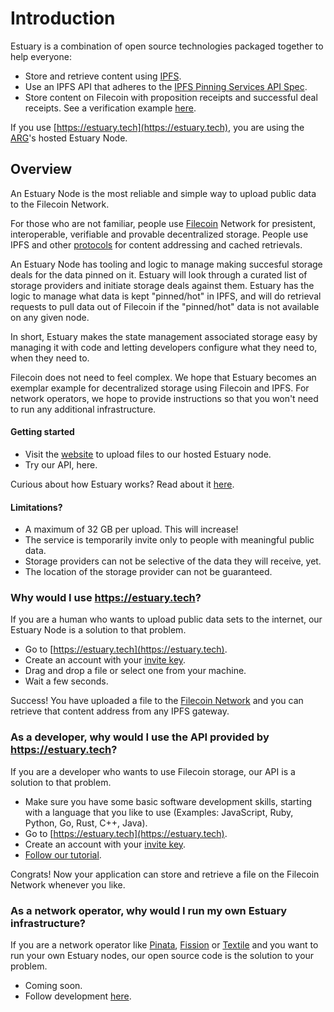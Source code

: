 # Introduction

Estuary is a combination of open source technologies packaged together to help everyone:

- Store and retrieve content using [IPFS](https://docs.ipfs.io/).
- Use an IPFS API that adheres to the [IPFS Pinning Services API Spec](https://ipfs.github.io/pinning-services-api-spec/).
- Store content on Filecoin with proposition receipts and successful deal receipts. See a verification example [here](https://estuary.tech/verify-cid?cid=QmYNSTn2XrxDsF3qFdeYKSxjodsbswJV3mj1ffEJZa2jQL).

If you use [https://estuary.tech](https://estuary.tech), you are using the [ARG](https://arg.protocol.ai)'s hosted Estuary Node.

## Overview

An Estuary Node is the most reliable and simple way to upload public data to the Filecoin Network.

For those who are not familiar, people use [Filecoin](https://filecoin.io) Network for presistent, interoperable, verifiable and provable decentralized storage. People use IPFS and other [protocols](https://github.com/application-research/estuary/blob/master/main.go) for content addressing and cached retrievals.

An Estuary Node has tooling and logic to manage making succesful storage deals for the data pinned on it. Estuary will look through a curated list of storage providers and initiate storage deals against them. Estuary has the logic to manage what data is kept "pinned/hot" in IPFS, and will do retrieval requests to pull data out of Filecoin if the "pinned/hot" data is not available on any given node.

In short, Estuary makes the state management associated storage easy by managing it with code and letting developers configure what they need to, when they need to.

Filecoin does not need to feel complex. We hope that Estuary becomes an exemplar example for decentralized storage using Filecoin and IPFS. For network operators, we hope to provide instructions so that you won't need to run any additional infrastructure.

#### Getting started

- Visit the [website](https://estuary.tech) to upload files to our hosted Estuary node.
- Try our API, here.

Curious about how Estuary works? Read about it [here](https://docs.estuary.tech/what-is-estuary).

#### Limitations?

- A maximum of 32 GB per upload. This will increase!
- The service is temporarily invite only to people with meaningful public data.
- Storage providers can not be selective of the data they will receive, yet.
- The location of the storage provider can not be guaranteed.

### Why would I use https://estuary.tech?

If you are a human who wants to upload public data sets to the internet, our Estuary Node is a solution to that problem.

- Go to [https://estuary.tech](https://estuary.tech).
- Create an account with your [invite key](https://docs.estuary.tech/get-invite-key).
- Drag and drop a file or select one from your machine.
- Wait a few seconds.

Success! You have uploaded a file to the [Filecoin Network](https://filecoin.io) and you can retrieve that content address from any IPFS gateway.

### As a developer, why would I use the API provided by https://estuary.tech?

If you are a developer who wants to use Filecoin storage, our API is a solution to that problem.

- Make sure you have some basic software development skills, starting with a language that you like to use (Examples: JavaScript, Ruby, Python, Go, Rust, C++, Java).
- Go to [https://estuary.tech](https://estuary.tech).
- Create an account with your [invite key](https://docs.estuary.tech/get-invite-key).
- [Follow our tutorial](https://docs.estuary.tech/tutorial-get-an-api-key).

Congrats! Now your application can store and retrieve a file on the Filecoin Network whenever you like.

### As a network operator, why would I run my own Estuary infrastructure?

If you are a network operator like [Pinata](https://pinata.cloud), [Fission](https://fission.codes/) or [Textile](https://www.textile.io/) and you want to run your own Estuary nodes, our open source code is the solution to your problem.

- Coming soon.
- Follow development [here](https://github.com/application-research/estuary).
